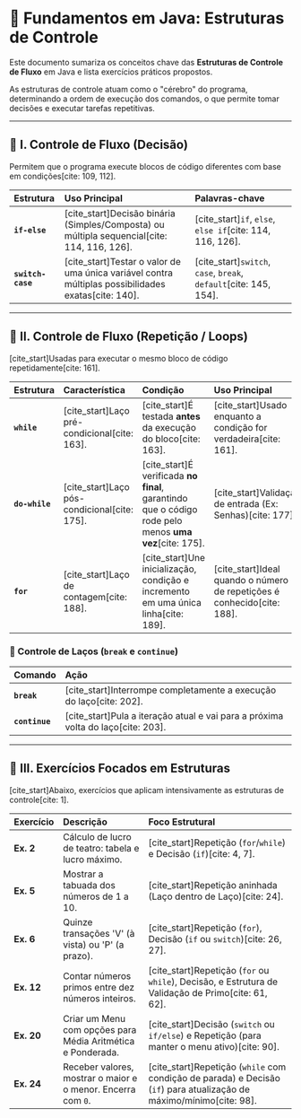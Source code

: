 # 🚀 Fundamentos em Java: Estruturas de Controle

Este documento sumariza os conceitos chave das **Estruturas de Controle de Fluxo** em Java e lista exercícios práticos propostos.

As estruturas de controle atuam como o "cérebro" do programa, determinando a ordem de execução dos comandos, o que permite tomar decisões e executar tarefas repetitivas.

---

## 🚦 I. Controle de Fluxo (Decisão)

Permitem que o programa execute blocos de código diferentes com base em condições[cite: 109, 112].

| Estrutura | Uso Principal | Palavras-chave |
| :--- | :--- | :--- |
| **`if-else`** | [cite_start]Decisão binária (Simples/Composta) ou múltipla sequencial[cite: 114, 116, 126]. | [cite_start]`if`, `else`, `else if`[cite: 114, 116, 126]. |
| **`switch-case`** | [cite_start]Testar o valor de uma única variável contra múltiplas possibilidades exatas[cite: 140]. | [cite_start]`switch`, `case`, `break`, `default`[cite: 145, 154]. |

---

## 🔄 II. Controle de Fluxo (Repetição / Loops)

[cite_start]Usadas para executar o mesmo bloco de código repetidamente[cite: 161].

| Estrutura | Característica | Condição | Uso Principal |
| :--- | :--- | :--- | :--- |
| **`while`** | [cite_start]Laço pré-condicional[cite: 163]. | [cite_start]É testada **antes** da execução do bloco[cite: 163]. | [cite_start]Usado enquanto a condição for verdadeira[cite: 161]. |
| **`do-while`** | [cite_start]Laço pós-condicional[cite: 175]. | [cite_start]É verificada **no final**, garantindo que o código rode pelo menos **uma vez**[cite: 175]. | [cite_start]Validação de entrada (Ex: Senhas)[cite: 177]. |
| **`for`** | [cite_start]Laço de contagem[cite: 188]. | [cite_start]Une inicialização, condição e incremento em uma única linha[cite: 189]. | [cite_start]Ideal quando o número de repetições é conhecido[cite: 188]. |

### 🛑 Controle de Laços (`break` e `continue`)

| Comando | Ação |
| :--- | :--- |
| **`break`** | [cite_start]Interrompe completamente a execução do laço[cite: 202]. |
| **`continue`** | [cite_start]Pula a iteração atual e vai para a próxima volta do laço[cite: 203]. |

---

## 🎯 III. Exercícios Focados em Estruturas

[cite_start]Abaixo, exercícios que aplicam intensivamente as estruturas de controle[cite: 1].

| Exercício | Descrição | Foco Estrutural |
| :--- | :--- | :--- |
| **Ex. 2** | Cálculo de lucro de teatro: tabela e lucro máximo. | [cite_start]Repetição (`for`/`while`) e Decisão (`if`)[cite: 4, 7]. |
| **Ex. 5** | Mostrar a tabuada dos números de 1 a 10. | [cite_start]Repetição aninhada (Laço dentro de Laço)[cite: 24]. |
| **Ex. 6** | Quinze transações 'V' (à vista) ou 'P' (a prazo). | [cite_start]Repetição (`for`), Decisão (`if` ou `switch`)[cite: 26, 27]. |
| **Ex. 12** | Contar números primos entre dez números inteiros. | [cite_start]Repetição (`for` ou `while`), Decisão, e Estrutura de Validação de Primo[cite: 61, 62]. |
| **Ex. 20** | Criar um Menu com opções para Média Aritmética e Ponderada. | [cite_start]Decisão (`switch` ou `if/else`) e Repetição (para manter o menu ativo)[cite: 90]. |
| **Ex. 24** | Receber valores, mostrar o maior e o menor. Encerra com `0`. | [cite_start]Repetição (`while` com condição de parada) e Decisão (`if`) para atualização de máximo/mínimo[cite: 98]. |

